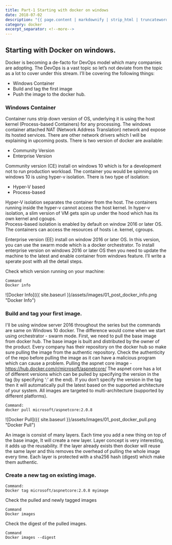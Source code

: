 ```yaml
---
title: Part-1 Starting with docker on windows
date: 2018-07-02
description: "{{ page.content | markdownify | strip_html | truncatewords: 250 }}"
category: docker
excerpt_separator: <!--more-->
---
```


<meta name="description" content="{{ page.content | markdownify | strip_html | truncatewords: 50 }}">

## Starting with Docker on windows.

Docker is becoming a de-facto for DevOps model which many companies are adopting. The DevOps is a vast topic so let’s not deviate from the topic as a lot to cover under this stream. I’ll be covering the following things:

*	Windows Container
*	Build and tag the first image
*	Push the image to the docker hub.

<!--more-->

### Windows Container
Container runs strip down version of OS, underlying it is using the host kernel (Process-based Containers) for any processing. The windows container attached NAT (Network Address Translation) network and expose its hosted services. There are other network drivers which I will be explaining in upcoming posts.  There is two version of docker are available:
+	Community Version 
+	Enterprise Version

Community version (CE) install on windows 10 which is for a development not to run production workload. The container you would be spinning on windows 10 is using hyper-v isolation. There is two type of isolation:
+	Hyper-V based
+	Process-based

Hyper-V isolation separates the container from the host. The containers running inside the hyper-v cannot access the host kernel. In hyper-v isolation, a slim version of VM gets spin up under the hood which has its own kernel and cgoups.  
Process-based isolation is enabled by default on window 2016 or later OS. The containers can access the resources of hosts i.e. kernel, cgroups. 

Enterprise version (EE) install on window 2016 or later OS. In this version, you can use the swarm mode which is a docker orchestrator. To install enterprise version on windows 2016 or later OS then you need to update the machine to the latest and enable container from windows feature. I’ll write a sperate post with all the detail steps.

Check which version running on your machine:
```
Command
Docker info
 ```
![Docker Info]({{ site.baseurl }}/assets/images/01_post_docker_info.png "Docker Info")

### Build and tag your first image.
I'll be using window server 2016 throughout the series but the commands are same on Windows 10 docker. The difference would come when we start using orchestrator - swarm mode.
First, we need to pull the base image from docker hub. The base image is built and distributed by the owner of the product. Every company has their repository on the docker hub so make sure pulling the image from the authentic repository. Check the authenticity of the repo before pulling the image as it can have a malicious program which can cause a problem.
Pulling the aspnet core image - https://hub.docker.com/r/microsoft/aspnetcore/ 
The aspnet core has a lot of different versions which can be pulled by specifying the version in the tag (by specifying ‘:’ at the end). If you don’t specify the version in the tag then it will automatically pull the latest based on the supported architecture of your system. All images are targeted to multi-architecture (supported by different platforms).

```
Command:
docker pull microsoft/aspnetcore:2.0.8 
 ```

![Docker Pull]({{ site.baseurl }}/assets/images/01_post_docker_pull.png "Docker Pull")

An image is consist of many layers. Each time you add a new thing on top of the base image, It will create a new layer. Layer concept is very interesting, it adds up the reusability. If the layer already exists then docker will reuse the same layer and this removes the overhead of pulling the whole image every time.  Each layer is protected with a sha256 hash (digest) which make them authentic.

### Create a new tag on existing image.

```
Command:
Docker tag microsoft/aspnetcore:2.0.8 myimage
```

Check the pulled and newly tagged images
```
Command
Docker images
```

Check the digest of the pulled images.
```
Command
Docker images --digest
```